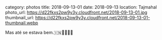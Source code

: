 category: photos 
title: 2018-09-13-01
date: 2018-09-13
location: Tajmahal
photo_url: https://d22fkxs2pw9y3y.cloudfront.net/2018-09-13-01.jpg
thumbnail_url: https://d22fkxs2pw9y3y.cloudfront.net/2018-09-13-01-thumbnail.webp

Mas até se estava bem.🇮🇳🕌👳🏾‍♂️      